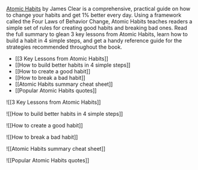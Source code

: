 [Atomic Habits](https://jamesclear.com/atomic-habits) by James Clear is a comprehensive, practical guide on how to change your habits and get 1% better every day. Using a framework called the Four Laws of Behavior Change, Atomic Habits teaches readers a simple set of rules for creating good habits and breaking bad ones. Read the full summary to glean 3 key lessons from Atomic Habits, learn how to build a habit in 4 simple steps, and get a handy reference guide for the strategies recommended throughout the book.

- [[3 Key Lessons from Atomic Habits]]
- [[How to build better habits in 4 simple steps]]
- [[How to create a good habit]]
- [[How to break a bad habit]]
- [[Atomic Habits summary cheat sheet]]
- [[Popular Atomic Habits quotes]]

![[3 Key Lessons from Atomic Habits]]


![[How to build better habits in 4 simple steps]]


![[How to create a good habit]]


![[How to break a bad habit]]


![[Atomic Habits summary cheat sheet]]


![[Popular Atomic Habits quotes]]
